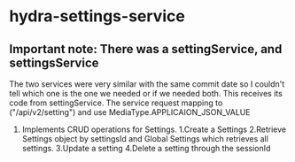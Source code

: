 # hydra-settings-service

## Important note: There was a settingService, and  settingsService 
 The two services were very similar with the same commit date so I couldn't tell which one is the one we needed or if we needed both.
 This receives its code from settingService.
 The service request mapping to ("/api/v2/setting") and use MediaType.APPLICAION_JSON_VALUE
1. Implements CRUD operations for Settings.
 1.Create a Settings
 2.Retrieve Settings object by settingsId and Global Settings which retrieves all settings.
 3.Update a setting
 4.Delete a setting through the sessionId
